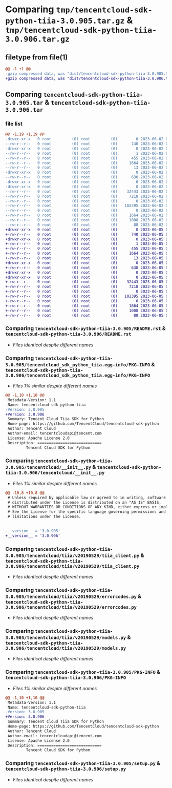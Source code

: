 # Comparing `tmp/tencentcloud-sdk-python-tiia-3.0.905.tar.gz` & `tmp/tencentcloud-sdk-python-tiia-3.0.906.tar.gz`

## filetype from file(1)

```diff
@@ -1 +1 @@
-gzip compressed data, was "dist/tencentcloud-sdk-python-tiia-3.0.905.tar", last modified: Fri Jun  2 00:41:55 2023, max compression
+gzip compressed data, was "dist/tencentcloud-sdk-python-tiia-3.0.906.tar", last modified: Mon Jun  5 00:44:33 2023, max compression
```

## Comparing `tencentcloud-sdk-python-tiia-3.0.905.tar` & `tencentcloud-sdk-python-tiia-3.0.906.tar`

### file list

```diff
@@ -1,19 +1,19 @@
-drwxr-xr-x   0 root         (0) root         (0)        0 2023-06-02 00:41:55.000000 tencentcloud-sdk-python-tiia-3.0.905/
--rw-r--r--   0 root         (0) root         (0)      740 2023-06-02 00:41:55.000000 tencentcloud-sdk-python-tiia-3.0.905/README.rst
-drwxr-xr-x   0 root         (0) root         (0)        0 2023-06-02 00:41:55.000000 tencentcloud-sdk-python-tiia-3.0.905/tencentcloud_sdk_python_tiia.egg-info/
--rw-r--r--   0 root         (0) root         (0)        1 2023-06-02 00:41:55.000000 tencentcloud-sdk-python-tiia-3.0.905/tencentcloud_sdk_python_tiia.egg-info/dependency_links.txt
--rw-r--r--   0 root         (0) root         (0)      455 2023-06-02 00:41:55.000000 tencentcloud-sdk-python-tiia-3.0.905/tencentcloud_sdk_python_tiia.egg-info/SOURCES.txt
--rw-r--r--   0 root         (0) root         (0)     1664 2023-06-02 00:41:55.000000 tencentcloud-sdk-python-tiia-3.0.905/tencentcloud_sdk_python_tiia.egg-info/PKG-INFO
--rw-r--r--   0 root         (0) root         (0)       13 2023-06-02 00:41:55.000000 tencentcloud-sdk-python-tiia-3.0.905/tencentcloud_sdk_python_tiia.egg-info/top_level.txt
-drwxr-xr-x   0 root         (0) root         (0)        0 2023-06-02 00:41:55.000000 tencentcloud-sdk-python-tiia-3.0.905/tencentcloud/
--rw-r--r--   0 root         (0) root         (0)      630 2023-06-02 00:41:55.000000 tencentcloud-sdk-python-tiia-3.0.905/tencentcloud/__init__.py
-drwxr-xr-x   0 root         (0) root         (0)        0 2023-06-02 00:41:55.000000 tencentcloud-sdk-python-tiia-3.0.905/tencentcloud/tiia/
-drwxr-xr-x   0 root         (0) root         (0)        0 2023-06-02 00:41:55.000000 tencentcloud-sdk-python-tiia-3.0.905/tencentcloud/tiia/v20190529/
--rw-r--r--   0 root         (0) root         (0)    32443 2023-06-02 00:41:55.000000 tencentcloud-sdk-python-tiia-3.0.905/tencentcloud/tiia/v20190529/tiia_client.py
--rw-r--r--   0 root         (0) root         (0)     7218 2023-06-02 00:41:55.000000 tencentcloud-sdk-python-tiia-3.0.905/tencentcloud/tiia/v20190529/errorcodes.py
--rw-r--r--   0 root         (0) root         (0)        0 2023-06-02 00:41:55.000000 tencentcloud-sdk-python-tiia-3.0.905/tencentcloud/tiia/v20190529/__init__.py
--rw-r--r--   0 root         (0) root         (0)   102395 2023-06-02 00:41:55.000000 tencentcloud-sdk-python-tiia-3.0.905/tencentcloud/tiia/v20190529/models.py
--rw-r--r--   0 root         (0) root         (0)        0 2023-06-02 00:41:55.000000 tencentcloud-sdk-python-tiia-3.0.905/tencentcloud/tiia/__init__.py
--rw-r--r--   0 root         (0) root         (0)     1664 2023-06-02 00:41:55.000000 tencentcloud-sdk-python-tiia-3.0.905/PKG-INFO
--rw-r--r--   0 root         (0) root         (0)     1008 2023-06-02 00:41:55.000000 tencentcloud-sdk-python-tiia-3.0.905/setup.py
--rw-r--r--   0 root         (0) root         (0)       88 2023-06-02 00:41:55.000000 tencentcloud-sdk-python-tiia-3.0.905/setup.cfg
+drwxr-xr-x   0 root         (0) root         (0)        0 2023-06-05 00:44:33.000000 tencentcloud-sdk-python-tiia-3.0.906/
+-rw-r--r--   0 root         (0) root         (0)      740 2023-06-05 00:44:33.000000 tencentcloud-sdk-python-tiia-3.0.906/README.rst
+drwxr-xr-x   0 root         (0) root         (0)        0 2023-06-05 00:44:33.000000 tencentcloud-sdk-python-tiia-3.0.906/tencentcloud_sdk_python_tiia.egg-info/
+-rw-r--r--   0 root         (0) root         (0)        1 2023-06-05 00:44:33.000000 tencentcloud-sdk-python-tiia-3.0.906/tencentcloud_sdk_python_tiia.egg-info/dependency_links.txt
+-rw-r--r--   0 root         (0) root         (0)      455 2023-06-05 00:44:33.000000 tencentcloud-sdk-python-tiia-3.0.906/tencentcloud_sdk_python_tiia.egg-info/SOURCES.txt
+-rw-r--r--   0 root         (0) root         (0)     1664 2023-06-05 00:44:33.000000 tencentcloud-sdk-python-tiia-3.0.906/tencentcloud_sdk_python_tiia.egg-info/PKG-INFO
+-rw-r--r--   0 root         (0) root         (0)       13 2023-06-05 00:44:33.000000 tencentcloud-sdk-python-tiia-3.0.906/tencentcloud_sdk_python_tiia.egg-info/top_level.txt
+drwxr-xr-x   0 root         (0) root         (0)        0 2023-06-05 00:44:33.000000 tencentcloud-sdk-python-tiia-3.0.906/tencentcloud/
+-rw-r--r--   0 root         (0) root         (0)      630 2023-06-05 00:44:33.000000 tencentcloud-sdk-python-tiia-3.0.906/tencentcloud/__init__.py
+drwxr-xr-x   0 root         (0) root         (0)        0 2023-06-05 00:44:33.000000 tencentcloud-sdk-python-tiia-3.0.906/tencentcloud/tiia/
+drwxr-xr-x   0 root         (0) root         (0)        0 2023-06-05 00:44:33.000000 tencentcloud-sdk-python-tiia-3.0.906/tencentcloud/tiia/v20190529/
+-rw-r--r--   0 root         (0) root         (0)    32443 2023-06-05 00:44:33.000000 tencentcloud-sdk-python-tiia-3.0.906/tencentcloud/tiia/v20190529/tiia_client.py
+-rw-r--r--   0 root         (0) root         (0)     7218 2023-06-05 00:44:33.000000 tencentcloud-sdk-python-tiia-3.0.906/tencentcloud/tiia/v20190529/errorcodes.py
+-rw-r--r--   0 root         (0) root         (0)        0 2023-06-05 00:44:33.000000 tencentcloud-sdk-python-tiia-3.0.906/tencentcloud/tiia/v20190529/__init__.py
+-rw-r--r--   0 root         (0) root         (0)   102395 2023-06-05 00:44:33.000000 tencentcloud-sdk-python-tiia-3.0.906/tencentcloud/tiia/v20190529/models.py
+-rw-r--r--   0 root         (0) root         (0)        0 2023-06-05 00:44:33.000000 tencentcloud-sdk-python-tiia-3.0.906/tencentcloud/tiia/__init__.py
+-rw-r--r--   0 root         (0) root         (0)     1664 2023-06-05 00:44:33.000000 tencentcloud-sdk-python-tiia-3.0.906/PKG-INFO
+-rw-r--r--   0 root         (0) root         (0)     1008 2023-06-05 00:44:33.000000 tencentcloud-sdk-python-tiia-3.0.906/setup.py
+-rw-r--r--   0 root         (0) root         (0)       88 2023-06-05 00:44:33.000000 tencentcloud-sdk-python-tiia-3.0.906/setup.cfg
```

### Comparing `tencentcloud-sdk-python-tiia-3.0.905/README.rst` & `tencentcloud-sdk-python-tiia-3.0.906/README.rst`

 * *Files identical despite different names*

### Comparing `tencentcloud-sdk-python-tiia-3.0.905/tencentcloud_sdk_python_tiia.egg-info/PKG-INFO` & `tencentcloud-sdk-python-tiia-3.0.906/tencentcloud_sdk_python_tiia.egg-info/PKG-INFO`

 * *Files 1% similar despite different names*

```diff
@@ -1,10 +1,10 @@
 Metadata-Version: 1.1
 Name: tencentcloud-sdk-python-tiia
-Version: 3.0.905
+Version: 3.0.906
 Summary: Tencent Cloud Tiia SDK for Python
 Home-page: https://github.com/TencentCloud/tencentcloud-sdk-python
 Author: Tencent Cloud
 Author-email: tencentcloudapi@tencent.com
 License: Apache License 2.0
 Description: ============================
         Tencent Cloud SDK for Python
```

### Comparing `tencentcloud-sdk-python-tiia-3.0.905/tencentcloud/__init__.py` & `tencentcloud-sdk-python-tiia-3.0.906/tencentcloud/__init__.py`

 * *Files 1% similar despite different names*

```diff
@@ -10,8 +10,8 @@
 # Unless required by applicable law or agreed to in writing, software
 # distributed under the License is distributed on an "AS IS" BASIS,
 # WITHOUT WARRANTIES OR CONDITIONS OF ANY KIND, either express or implied.
 # See the License for the specific language governing permissions and
 # limitations under the License.
 
 
-__version__ = '3.0.905'
+__version__ = '3.0.906'
```

### Comparing `tencentcloud-sdk-python-tiia-3.0.905/tencentcloud/tiia/v20190529/tiia_client.py` & `tencentcloud-sdk-python-tiia-3.0.906/tencentcloud/tiia/v20190529/tiia_client.py`

 * *Files identical despite different names*

### Comparing `tencentcloud-sdk-python-tiia-3.0.905/tencentcloud/tiia/v20190529/errorcodes.py` & `tencentcloud-sdk-python-tiia-3.0.906/tencentcloud/tiia/v20190529/errorcodes.py`

 * *Files identical despite different names*

### Comparing `tencentcloud-sdk-python-tiia-3.0.905/tencentcloud/tiia/v20190529/models.py` & `tencentcloud-sdk-python-tiia-3.0.906/tencentcloud/tiia/v20190529/models.py`

 * *Files identical despite different names*

### Comparing `tencentcloud-sdk-python-tiia-3.0.905/PKG-INFO` & `tencentcloud-sdk-python-tiia-3.0.906/PKG-INFO`

 * *Files 1% similar despite different names*

```diff
@@ -1,10 +1,10 @@
 Metadata-Version: 1.1
 Name: tencentcloud-sdk-python-tiia
-Version: 3.0.905
+Version: 3.0.906
 Summary: Tencent Cloud Tiia SDK for Python
 Home-page: https://github.com/TencentCloud/tencentcloud-sdk-python
 Author: Tencent Cloud
 Author-email: tencentcloudapi@tencent.com
 License: Apache License 2.0
 Description: ============================
         Tencent Cloud SDK for Python
```

### Comparing `tencentcloud-sdk-python-tiia-3.0.905/setup.py` & `tencentcloud-sdk-python-tiia-3.0.906/setup.py`

 * *Files identical despite different names*

